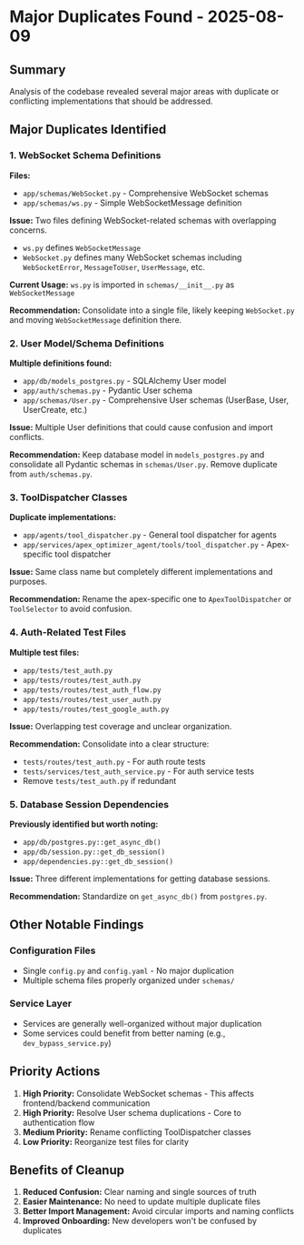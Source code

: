 # Major Duplicates Found - 2025-08-09

## Summary

Analysis of the codebase revealed several major areas with duplicate or conflicting implementations that should be addressed.

## Major Duplicates Identified

### 1. WebSocket Schema Definitions
**Files:**
- `app/schemas/WebSocket.py` - Comprehensive WebSocket schemas
- `app/schemas/ws.py` - Simple WebSocketMessage definition

**Issue:** Two files defining WebSocket-related schemas with overlapping concerns.
- `ws.py` defines `WebSocketMessage` 
- `WebSocket.py` defines many WebSocket schemas including `WebSocketError`, `MessageToUser`, `UserMessage`, etc.

**Current Usage:** `ws.py` is imported in `schemas/__init__.py` as `WebSocketMessage`

**Recommendation:** Consolidate into a single file, likely keeping `WebSocket.py` and moving `WebSocketMessage` definition there.

### 2. User Model/Schema Definitions
**Multiple definitions found:**
- `app/db/models_postgres.py` - SQLAlchemy User model
- `app/auth/schemas.py` - Pydantic User schema  
- `app/schemas/User.py` - Comprehensive User schemas (UserBase, User, UserCreate, etc.)

**Issue:** Multiple User definitions that could cause confusion and import conflicts.

**Recommendation:** Keep database model in `models_postgres.py` and consolidate all Pydantic schemas in `schemas/User.py`. Remove duplicate from `auth/schemas.py`.

### 3. ToolDispatcher Classes
**Duplicate implementations:**
- `app/agents/tool_dispatcher.py` - General tool dispatcher for agents
- `app/services/apex_optimizer_agent/tools/tool_dispatcher.py` - Apex-specific tool dispatcher

**Issue:** Same class name but completely different implementations and purposes.

**Recommendation:** Rename the apex-specific one to `ApexToolDispatcher` or `ToolSelector` to avoid confusion.

### 4. Auth-Related Test Files
**Multiple test files:**
- `app/tests/test_auth.py`
- `app/tests/routes/test_auth.py`
- `app/tests/routes/test_auth_flow.py`
- `app/tests/routes/test_user_auth.py`
- `app/tests/routes/test_google_auth.py`

**Issue:** Overlapping test coverage and unclear organization.

**Recommendation:** Consolidate into a clear structure:
- `tests/routes/test_auth.py` - For auth route tests
- `tests/services/test_auth_service.py` - For auth service tests
- Remove `tests/test_auth.py` if redundant

### 5. Database Session Dependencies
**Previously identified but worth noting:**
- `app/db/postgres.py::get_async_db()`
- `app/db/session.py::get_db_session()` 
- `app/dependencies.py::get_db_session()`

**Issue:** Three different implementations for getting database sessions.

**Recommendation:** Standardize on `get_async_db()` from `postgres.py`.

## Other Notable Findings

### Configuration Files
- Single `config.py` and `config.yaml` - No major duplication
- Multiple schema files properly organized under `schemas/`

### Service Layer
- Services are generally well-organized without major duplication
- Some services could benefit from better naming (e.g., `dev_bypass_service.py`)

## Priority Actions

1. **High Priority:** Consolidate WebSocket schemas - This affects frontend/backend communication
2. **High Priority:** Resolve User schema duplications - Core to authentication flow  
3. **Medium Priority:** Rename conflicting ToolDispatcher classes
4. **Low Priority:** Reorganize test files for clarity

## Benefits of Cleanup

1. **Reduced Confusion:** Clear naming and single sources of truth
2. **Easier Maintenance:** No need to update multiple duplicate files
3. **Better Import Management:** Avoid circular imports and naming conflicts
4. **Improved Onboarding:** New developers won't be confused by duplicates